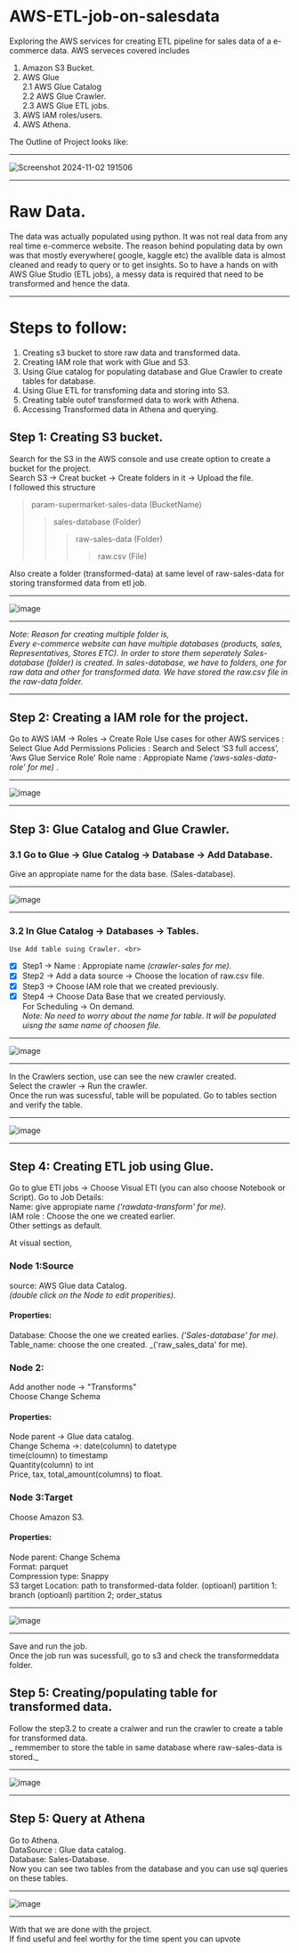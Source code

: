 # AWS-ETL-job-on-salesdata
Exploring the AWS services for creating ETL pipeline for sales data of a e-commerce data.
AWS serveces covered includes 
1. Amazon S3 Bucket.
2. AWS Glue <br>
   2.1 AWS Glue Catalog <br>
   2.2 AWS Glue Crawler. <br>
   2.3 AWS Glue ETL jobs. <br>
3. AWS IAM roles/users.
4. AWS Athena.

The Outline of Project looks like:
***
![Screenshot 2024-11-02 191506](https://github.com/user-attachments/assets/db1ee01f-7805-445a-a9aa-b1969207df77)
***

# Raw Data.

The data was actually populated using python. It was not real data from any real time e-commerce website.
The reason behind populating data by own was that mostly everywhere( google, kaggle etc) the avalible data is almost cleaned and ready to query or to get insights. 
So to have a hands on with AWS Glue Studio (ETL jobs), a messy data is required that need to be transformed and hence the data.
___
# Steps to follow:
1. Creating s3 bucket to store raw data and transformed data.
2. Creating IAM role that work with Glue and S3.
3. Using Glue catalog for populating database and Glue Crawler to create tables for database.
4. Using Glue ETL for transfoming data and storing into S3.
5. Creating table outof transformed data to work with Athena.
6. Accessing Transformed data in Athena and querying.

## Step 1:  Creating S3 bucket.
Search for the S3 in the AWS console and use create option to create a bucket for the project. <br>
Search S3 → Creat bucket → Create folders in it → Upload the file. <br>
I followed this structure 
> param-supermarket-sales-data (BucketName)
>> sales-database              (Folder)
>>> raw-sales-data             (Folder)
>>>> raw.csv                   (File)

Also create a folder (transformed-data) at same level of raw-sales-data for storing transformed data from etl job.
***
![image](https://github.com/user-attachments/assets/80eae1dc-7b75-4870-bee4-9487f09d22c1)
***

_Note: Reason for creating multiple folder is,_ <br>
_Every e-commerce website can have multiple databases (products, sales, Representatives, Stores ETC)._
_In order to store them seperately Sales-database (folder) is created._
_In sales-database, we have to folders, one for raw data and other for transformed data. We have stored the raw.csv file in the raw-data folder._

***
## Step 2: Creating a IAM role for the project.
Go to AWS IAM → Roles → Create Role
Use cases for other AWS services : Select Glue
Add Permissions Policies : Search and Select ‘S3 full access’, 'Aws Glue Service Role'
Role name : Appropiate Name _(‘aws-sales-data-role’ for me)_ .

***
![image](https://github.com/user-attachments/assets/02d90209-6dcc-40cf-b7ac-7412ceb7d08e)

***
## Step 3: Glue Catalog and Glue Crawler.
### 3.1 Go to Glue → Glue Catalog →  Database → Add Database.
Give an appropiate name for the data base. (Sales-database).

***
![image](https://github.com/user-attachments/assets/38ccc001-34f5-4442-84a3-ace2ff997eca)

***
### 3.2 In Glue Catalog → Databases → Tables.
    Use Add table suing Crawler. <br>
* [x] Step1 → Name : Appropiate name _(crawler-sales for me)._ <br>
* [x]  Step2 → Add a data source → Choose the location of raw.csv file. <br>
* [x]  Step3 → Choose IAM role that we created previously. <br>
* [x]   Step4 → Choose Data Base that we created perviously. <br>
            For Scheduling → On demand. <br>
_Note: No need to worry about the name for table. It will be populated uisng the same name of choosen file._
    
***
![image](https://github.com/user-attachments/assets/d3bcb186-3d25-4811-9e38-029ee1cd95e5)

***

In the Crawlers section, use can see the new crawler created. <br>
Select the crawler → Run the crawler.<br>
Once the run was sucessful, table will be populated. Go to tables section and verify the table.

***
![image](https://github.com/user-attachments/assets/316a2d7d-9516-4b5d-be97-fcb0cee66d59)

***
## Step 4: Creating ETL job using Glue.
Go to glue ETl jobs → Choose Visual ETl (you can also choose Notebook or Script).
Go to Job Details: <br>
Name:  give appropiate name _('rawdata-transform' for me)_. <br>
IAM role : Choose the one we created earlier. <br>
Other settings as default. <br>

At visual section, <br>
### Node 1:Source
source: AWS Glue data Catalog. <br>
_(double click on the Node to edit properities)_.
#### Properties:
Database: Choose the one we created earlies. _('Sales-database' for me)_. <br>
Table_name: choose the one created. _('raw_sales_data' for me).

### Node 2:
Add another node → "Transforms" <br>
Choose Change Schema <br>
#### Properties:
Node parent → Glue data catalog. <br>
Change Schema →:
date(column) to datetype<br>
time(cloumn) to timestamp<br>
Quantity(column) to int<br>
Price, tax, total_amount(columns) to float.

### Node 3:Target
Choose Amazon S3. <br>
#### Properties:
Node parent: Change Schema <br>
Format: parquet <br>
Compression type: Snappy<br>
S3 target Location: path to transformed-data folder.
(optioanl) partition 1: branch
(optioanl) partition 2; order_status


***
![image](https://github.com/user-attachments/assets/d89c3022-c3eb-4e9d-a0ea-ff8f2689c9ee)

***
Save and run the job.<br>
Once the job run was sucessfull, go to s3 and check the transformeddata folder.

## Step 5: Creating/populating table for transformed data.
Follow the step3.2 to create a cralwer and run the crawler to create a table for transformed data. <br>
_ remmember to store the table in same database where raw-sales-data is stored._

*** 
![image](https://github.com/user-attachments/assets/7f5afe58-c11f-4232-9509-6849fe19d488)
***


## Step 5: Query at Athena
Go to Athena. <br>
DataSource : Glue data catalog. <br>
Database: Sales-Database.<br>
Now you can see two tables from the database and you can use sql queries on these tables.
***
![image](https://github.com/user-attachments/assets/34b2b87b-c3c1-4869-bfb4-a7248435b0cc)

***

With that we are done with the project.<br>
If find useful and feel worthy for the time spent you can upvote


 
  
